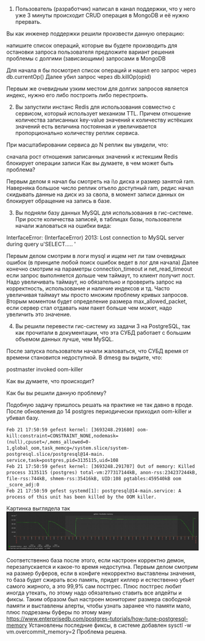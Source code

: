 1. Пользователь (разработчик) написал в канал поддержки, что у него уже 3 минуты происходит CRUD операция в MongoDB и её нужно прервать.

Вы как инженер поддержки решили произвести данную операцию:

напишите список операций, которые вы будете производить для остановки запроса пользователя
предложите вариант решения проблемы с долгими (зависающими) запросами в MongoDB

Для начала я бы посмотрел список операций и нашел его запрос через  db.currentOp()
Далее убил запрос через db.killOp(opid) 

Первым же очевидным узким местом для долгих запросов является индекс, нужно его либо построить либо перестроить.

2. Вы запустили инстанс Redis для использования совместно с сервисом, который использует механизм TTL. Причем отношение количества записанных key-value значений к количеству истёкших значений есть величина постоянная и увеличивается пропорционально количеству реплик сервиса.

При масштабировании сервиса до N реплик вы увидели, что:

сначала рост отношения записанных значений к истекшим
Redis блокирует операции записи
Как вы думаете, в чем может быть проблема?

Первым делом я начал бы смотреть на i\o диска и размер занятой ram.
Наверняка большое число реплик отъело доступный ram, редис начал скидывать данные на диск из за свопа,
в момент записи данных он блокирует обращение на запись в базе.

3. Вы подняли базу данных MySQL для использования в гис-системе. При росте количества записей, в таблицах базы, пользователи начали жаловаться на ошибки вида:

InterfaceError: (InterfaceError) 2013: Lost connection to MySQL server during query u'SELECT..... '

Первым делом смотрим в логи mysql и ищем нет ли там очевидных ошибок (в принципе любой поиск ошибок ведет в лог для начала)
Далее конечно смотрим на параметры connection_timeout и net_read_timeout если запрос выполняется дольше чем таймаут, то клиент получит лост.
Надо увеличивать таймаут, но обязательно и проверить запрос на корректность, использование и наличие индексов и тд.
Часто увеличивая таймаут мы просто множим проблему кривых запросов.
Вторым моментом будет определение размера max_allowed_packet, если сервер стал отдавать нам пакет больше чем может, надо увеличить это значение.

4. Вы решили перевести гис-систему из задачи 3 на PostgreSQL, так как прочитали в документации, что эта СУБД работает с большим объемом данных лучше, чем MySQL.

После запуска пользователи начали жаловаться, что СУБД время от времени становится недоступной. В dmesg вы видите, что:

postmaster invoked oom-killer

Как вы думаете, что происходит?

Как бы вы решили данную проблему?

Подобную задачу пришлось решать на практике не так давно в проде. После обновления до 14 postgres периодически приходил oom-killer и убивал базу.
```
Feb 21 17:50:59 gefest kernel: [3693248.291680] oom-kill:constraint=CONSTRAINT_NONE,nodemask=(null),cpuset=/,mems_allowed=0-1,global_oom,task_memcg=/system.slice/system-postgresql.slice/postgresql@14-main.
service,task=postgres,pid=3135115,uid=108
Feb 21 17:50:59 gefest kernel: [3693248.291707] Out of memory: Killed process 3135115 (postgres) total-vm:277317144kB, anon-rss:234237244kB, file-rss:744kB, shmem-rss:35416kB, UID:108 pgtables:459540kB oom
_score_adj:0
Feb 21 17:50:59 gefest systemd[1]: postgresql@14-main.service: A process of this unit has been killed by the OOM killer.
```
Картинка выглядела так
![alt text](postgres-zbx.jpg "oomkiller")

Соответственно база после этого, если настроен корректно демон, перезапускается и какое-то время недоступна.
Первым делом смотрим на размер буферов, если в конфиге некорректно выставлены значения, то база будет сжирать всю память, придет киллер и естественно убьет самого жирного, а это 99,9% сам постгрес.
Плюс постгрес любит иногда утекать, по этому надо обязательно ставить все апдейты и фиксы.
Таким образом был настроен мониторинг размера свободной памяти и выставлены алерты, чтобы узнать заранее что памяти мало, плюс подрезаны буферы по этому ману https://www.enterprisedb.com/postgres-tutorials/how-tune-postgresql-memory
Установлены последние фиксы, в системе добавлен sysctl -w vm.overcommit_memory=2
Проблема решена.